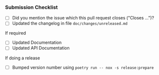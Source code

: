 ### Submission Checklist

* [ ] Did you mention the issue which this pull request closes ("Closes ...")?
* [ ] Updated the changelog in file `doc/changes/unreleased.md`

If required
* [ ] Updated Documentation
* [ ] Updated API Documentation

If doing a release
* [ ] Bumped version number using `poetry run -- nox -s release:prepare`
